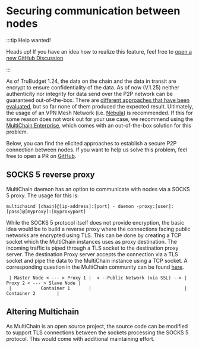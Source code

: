 # Securing communication between nodes

:::tip Help wanted!

Heads up! If you have an idea how to realize this feature, feel free to [open a new GitHub Discussion](https://github.com/openkfw/TruBudget/discussions/new)

:::

As of TruBudget 1.24, the data on the chain and the data in transit are encrypt to ensure confidentiality of the data. As of now (V.1.25) neither authenticity nor integrity for data send over the P2P network can be guaranteed out-of-the-box. There are [different approaches that have been evaluated](https://github.com/openkfw/TruBudget/issues/831), but so far none of them produced the expected result. Ultimately, the usage of an VPN Mesh Network (i.e. [Nebula](https://github.com/slackhq/nebula)) is recommended. If this for some reason does not work out for your use case, we recommend using the [MultiChain Enterprise](https://www.multichain.com/enterprise/), which comes with an out-of-the-box solution for this problem.

Below, you can find the elicited approaches to establish a secure P2P connection between nodes. If you want to help us solve this problem, feel free to open a PR on [GitHub](https://github.com/openkfw/TruBudget).

## SOCKS 5 reverse proxy

MultiChain daemon has an option to communicate with nodes via a SOCKS 5 proxy.
The usage for this is:

```
multichaind [chain]@[ip-address]:[port] - daemon -proxy:[user]:[pass]@[myproxy]:[myproxyport]
```

While the SOCKS 5 protocol itself does not provide encryption, the basic idea would be to build a reverse proxy where the connections facing public networks are encrypted using TLS. This can be done by creating a TCP socket which the MultiChain instances uses as proxy destination. The incoming traffic is piped through a TLS socket to the destination proxy server. The destination Proxy server accepts the connection via a TLS socket and pipe the data to the MultiChain instance using a TCP socket.
A corresponding question in the MultiChain community can be found [here](https://www.multichain.com/qa/36704/socks-5-proxy-for-p2p-connections).

```
 | Master Node < --- > Proxy 1 |  < --Public Network (via SSL) --> | Proxy 2 < --- > Slave Node |
 |           Container 1       |                                   |         Container 2        |
```

## Altering Multichain

As MultiChain is an open source project, the source code can be modified to support TLS connections between the sockets processing the SOCKS 5 protocol. This would come with additional maintaining effort.
